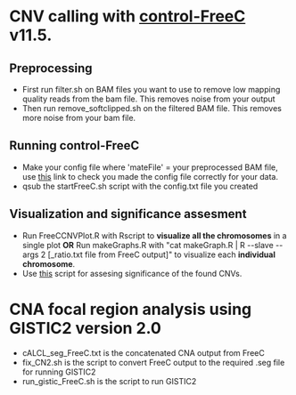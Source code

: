 # CNV calling with [control-FreeC](http://boevalab.inf.ethz.ch/FREEC/index.html#downloads) v11.5.

## Preprocessing
* First run filter.sh on BAM files you want to use to remove low mapping quality reads from the bam file. This removes noise from your output
* Then run remove_softclipped.sh on the filtered BAM file. This removes more noise from your bam file.

## Running control-FreeC

* Make your config file where 'mateFile' = your preprocessed BAM file, use [this](http://boevalab.inf.ethz.ch/FREEC/tutorial.html#CONFIG) link to check you made the config file correctly for your data.
* qsub the startFreeC.sh script with the config.txt file you created 

## Visualization and significance assesment

* Run FreeCCNVPlot.R with Rscript to **visualize all the chromosomes** in a single plot **OR** Run makeGraphs.R with "cat makeGraph.R | R --slave --args 2 [_ratio.txt file from FreeC output]" to visualize each **individual chromosome**.
* Use [this](https://github.com/BoevaLab/FREEC/blob/master/scripts/assess_significance.R) script for assesing significance of the found CNVs.

# CNA focal region analysis using GISTIC2 version 2.0

* cALCL_seg_FreeC.txt is the concatenated CNA output from FreeC
* fix_CN2.sh is the script to convert FreeC output to the required .seg file for running GISTIC2
* run_gistic_FreeC.sh is the script to run GISTIC2

